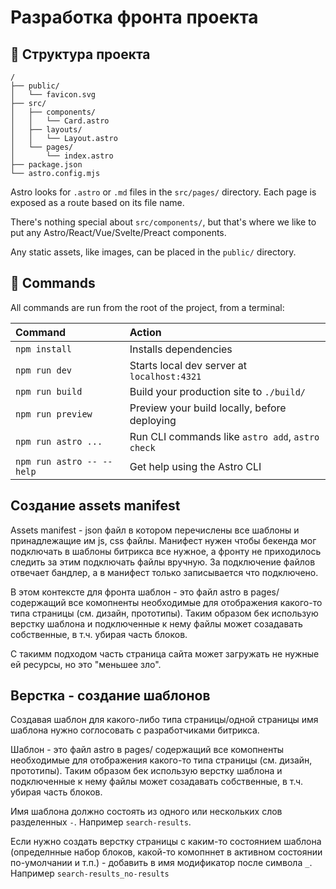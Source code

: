 # Разработка фронта проекта

## 🚀 Структура проекта

```text
/
├── public/
│   └── favicon.svg
├── src/
│   ├── components/
│   │   └── Card.astro
│   ├── layouts/
│   │   └── Layout.astro
│   └── pages/
│       └── index.astro
├── package.json
└── astro.config.mjs
```
Astro looks for `.astro` or `.md` files in the `src/pages/` directory. Each page is exposed as a route based on its file name.

There's nothing special about `src/components/`, but that's where we like to put any Astro/React/Vue/Svelte/Preact components.

Any static assets, like images, can be placed in the `public/` directory.

## 🧞 Commands

All commands are run from the root of the project, from a terminal:

| Command                   | Action                                           |
| :------------------------ |:-------------------------------------------------|
| `npm install`             | Installs dependencies                            |
| `npm run dev`             | Starts local dev server at `localhost:4321`      |
| `npm run build`           | Build your production site to `./build/`         |
| `npm run preview`         | Preview your build locally, before deploying     |
| `npm run astro ...`       | Run CLI commands like `astro add`, `astro check` |
| `npm run astro -- --help` | Get help using the Astro CLI                     |

## Создание assets manifest

Assets manifest - json файл в котором перечислены все шаблоны и принадлежащие им js, css файлы.
Манифест нужен чтобы бекенда мог подключать в шаблоны битрикса все нужное, а фронту не приходилось следить за этим подключать файлы вручную.
За подключение файлов отвечает бандлер, а в манифест только записывается что подключено.

В этом контексте для фронта шаблон - это файл astro в pages/ содержащий все комопненты необходимые для отображения какого-то типа страницы (см. дизайн, прототипы). Таким образом бек использую верстку шаблона и подключенные к нему файлы может созадавать собственные, в т.ч. убирая часть блоков.

С такимм подходом часть страница сайта может загружать не нужные ей ресурсы, но это "меньшее зло".

## Верстка - создание шаблонов

Создавая шаблон для какого-либо типа страницы/одной страницы имя шаблона нужно соглосовать с разработчиками битрикса.

Шаблон - это файл astro в pages/ содержащий все комопненты необходимые для отображения какого-то типа страницы (см. дизайн, прототипы). Таким образом бек использую верстку шаблона и подключенные к нему файлы может созадавать собственные, в т.ч. убирая часть блоков.

Имя шаблона должно состоять из одного или нескольких слов разделенных `-`. Например `search-results`.

Если нужно создать верстку страницы с каким-то состоянием шаблона (определнные набор блоков, какой-то комопннет в активном состоянии по-умолчании и т.п.) - добавить в имя модификатор после символа `_`.
Например `search-results_no-results`
